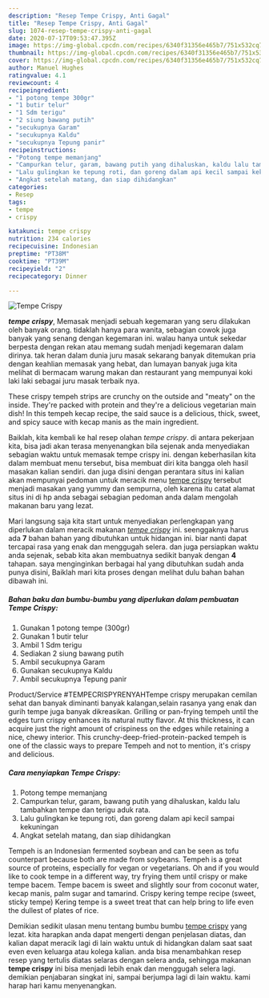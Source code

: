 ```yaml
---
description: "Resep Tempe Crispy, Anti Gagal"
title: "Resep Tempe Crispy, Anti Gagal"
slug: 1074-resep-tempe-crispy-anti-gagal
date: 2020-07-17T09:53:47.395Z
image: https://img-global.cpcdn.com/recipes/6340f31356e465b7/751x532cq70/tempe-crispy-foto-resep-utama.jpg
thumbnail: https://img-global.cpcdn.com/recipes/6340f31356e465b7/751x532cq70/tempe-crispy-foto-resep-utama.jpg
cover: https://img-global.cpcdn.com/recipes/6340f31356e465b7/751x532cq70/tempe-crispy-foto-resep-utama.jpg
author: Manuel Hughes
ratingvalue: 4.1
reviewcount: 4
recipeingredient:
- "1 potong tempe 300gr"
- "1 butir telur"
- "1 Sdm terigu"
- "2 siung bawang putih"
- "secukupnya Garam"
- "secukupnya Kaldu"
- "secukupnya Tepung panir"
recipeinstructions:
- "Potong tempe memanjang"
- "Campurkan telur, garam, bawang putih yang dihaluskan, kaldu lalu tambahkan tempe dan terigu aduk rata."
- "Lalu gulingkan ke tepung roti, dan goreng dalam api kecil sampai kekuningan"
- "Angkat setelah matang, dan siap dihidangkan"
categories:
- Resep
tags:
- tempe
- crispy

katakunci: tempe crispy 
nutrition: 234 calories
recipecuisine: Indonesian
preptime: "PT38M"
cooktime: "PT39M"
recipeyield: "2"
recipecategory: Dinner

---
```



![Tempe Crispy](https://img-global.cpcdn.com/recipes/6340f31356e465b7/751x532cq70/tempe-crispy-foto-resep-utama.jpg)

<b><i>tempe crispy</i></b>, Memasak menjadi sebuah kegemaran yang seru dilakukan oleh banyak orang. tidaklah hanya para wanita, sebagian cowok juga banyak yang senang dengan kegemaran ini. walau hanya untuk sekedar berpesta dengan rekan atau memang sudah menjadi kegemaran dalam dirinya. tak heran dalam dunia juru masak sekarang banyak ditemukan pria dengan keahlian memasak yang hebat, dan lumayan banyak juga kita melihat di bermacam warung makan dan restaurant yang mempunyai koki laki laki sebagai juru masak terbaik nya.

These crispy tempeh strips are crunchy on the outside and &#34;meaty&#34; on the inside. They&#39;re packed with protein and they&#39;re a delicious vegetarian main dish! In this tempeh kecap recipe, the said sauce is a delicious, thick, sweet, and spicy sauce with kecap manis as the main ingredient.

Baiklah, kita kembali ke hal resep olahan <i>tempe crispy</i>. di antara pekerjaan kita, bisa jadi akan terasa menyenangkan bila sejenak anda menyediakan sebagian waktu untuk memasak tempe crispy ini. dengan keberhasilan kita dalam membuat menu tersebut, bisa membuat diri kita bangga oleh hasil masakan kalian sendiri. dan juga disini dengan perantara situs ini kalian akan mempunyai pedoman untuk meracik menu <u>tempe crispy</u> tersebut menjadi masakan yang yummy dan sempurna, oleh karena itu catat alamat situs ini di hp anda sebagai sebagian pedoman anda dalam mengolah makanan baru yang lezat.


Mari langsung saja kita start untuk menyediakan perlengkapan yang diperlukan dalam meracik makanan <u><i>tempe crispy</i></u> ini. seenggaknya harus ada <b>7</b> bahan bahan yang dibutuhkan untuk hidangan ini. biar nanti dapat tercapai rasa yang enak dan menggugah selera. dan juga persiapkan waktu anda sejenak, sebab kita akan membuatnya sedikit banyak dengan <b>4</b> tahapan. saya menginginkan berbagai hal yang dibutuhkan sudah anda punya disini, Baiklah mari kita proses dengan melihat dulu bahan bahan dibawah ini.

<!--inarticleads1-->

##### Bahan baku dan bumbu-bumbu yang diperlukan dalam pembuatan Tempe Crispy:

1. Gunakan 1 potong tempe (300gr)
1. Gunakan 1 butir telur
1. Ambil 1 Sdm terigu
1. Sediakan 2 siung bawang putih
1. Ambil secukupnya Garam
1. Gunakan secukupnya Kaldu
1. Ambil secukupnya Tepung panir


Product/Service #TEMPECRISPYRENYAHTempe crispy merupakan cemilan sehat dan banyak diminanti banyak kalangan,selain rasanya yang enak dan gurih tempe juga banyak dikreasikan. Grilling or pan-frying tempeh until the edges turn crispy enhances its natural nutty flavor. At this thickness, it can acquire just the right amount of crispiness on the edges while retaining a nice, chewy interior. This crunchy-deep-fried-protein-packed tempeh is one of the classic ways to prepare Tempeh and not to mention, it&#39;s crispy and delicious. 

<!--inarticleads2-->

##### Cara menyiapkan Tempe Crispy:

1. Potong tempe memanjang
1. Campurkan telur, garam, bawang putih yang dihaluskan, kaldu lalu tambahkan tempe dan terigu aduk rata.
1. Lalu gulingkan ke tepung roti, dan goreng dalam api kecil sampai kekuningan
1. Angkat setelah matang, dan siap dihidangkan


Tempeh is an Indonesian fermented soybean and can be seen as tofu counterpart because both are made from soybeans. Tempeh is a great source of proteins, especially for vegan or vegetarians. Oh and if you would like to cook tempe in a different way, try frying them until crispy or make tempe bacem. Tempe bacem is sweet and slightly sour from coconut water, kecap manis, palm sugar and tamarind. Crispy kering tempe recipe (sweet, sticky tempe) Kering tempe is a sweet treat that can help bring to life even the dullest of plates of rice. 

Demikian sedikit ulasan menu tentang bumbu bumbu <u>tempe crispy</u> yang lezat. kita harapkan anda dapat mengerti dengan penjelasan diatas, dan kalian dapat meracik lagi di lain waktu untuk di hidangkan dalam saat saat even even keluarga atau kolega kalian. anda bisa menambahkan resep resep yang tertulis diatas selaras dengan selera anda, sehingga makanan <b>tempe crispy</b> ini bisa menjadi lebih enak dan menggugah selera lagi. demikian penjabaran singkat ini, sampai berjumpa lagi di lain waktu. kami harap hari kamu menyenangkan.
